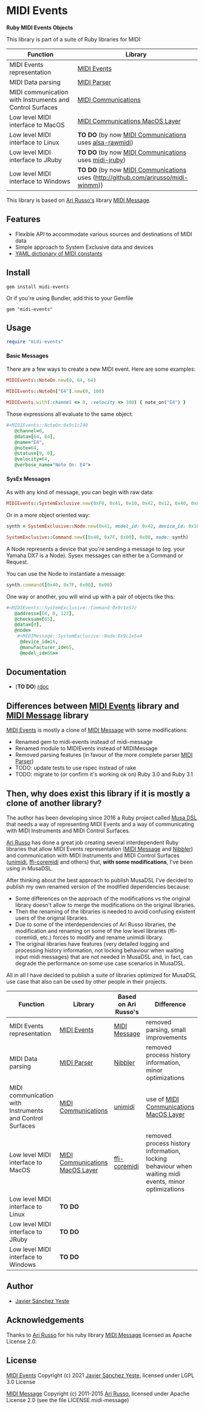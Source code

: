 # MIDI Events

**Ruby MIDI Events Objects**

This library is part of a suite of Ruby libraries for MIDI:

| Function | Library |
| --- | --- |
| MIDI Events representation | [MIDI Events](https://github.com/javier-sy/midi-events) |
| MIDI Data parsing | [MIDI Parser](https://github.com/javier-sy/midi-parser) |
| MIDI communication with Instruments and Control Surfaces | [MIDI Communications](https://github.com/javier-sy/midi-communications) |
| Low level MIDI interface to MacOS | [MIDI Communications MacOS Layer](https://github.com/javier-sy/midi-communications-macos) |
| Low level MIDI interface to Linux | **TO DO** (by now [MIDI Communications](https://github.com/javier-sy/midi-communications) uses [alsa-rawmidi](http://github.com/arirusso/alsa-rawmidi)) | 
| Low level MIDI interface to JRuby | **TO DO** (by now [MIDI Communications](https://github.com/javier-sy/midi-communications) uses [midi-jruby](http://github.com/arirusso/midi-jruby))| 
| Low level MIDI interface to Windows | **TO DO** (by now [MIDI Communications](https://github.com/javier-sy/midi-communications) uses (http://github.com/arirusso/midi-winmm)) | 

This library is based on [Ari Russo's](http://github.com/arirusso) library [MIDI Message](https://github.com/arirusso/midi-message).

## Features

* Flexible API to accommodate various sources and destinations of MIDI data
* Simple approach to System Exclusive data and devices
* [YAML dictionary of MIDI constants](https://github.com/javier-sy/midi-events/blob/master/lib/midi.yml)

## Install

`gem install midi-events`

Or if you're using Bundler, add this to your Gemfile

`gem "midi-events"`

## Usage

```ruby
require "midi-events"
```

#### Basic Messages

There are a few ways to create a new MIDI event. Here are some examples:

```ruby
MIDIEvents::NoteOn.new(0, 64, 64)

MIDIEvents::NoteOn["E4"].new(0, 100)

MIDIEvents.with(:channel => 0, :velocity => 100) { note_on("E4") }
```

Those expressions all evaluate to the same object:

```ruby
#<MIDIEvents::NoteOn:0x9c1c240
   @channel=0,
   @data=[64, 64],
   @name="E4",
   @note=64,
   @status=[9, 0],
   @velocity=64,
   @verbose_name="Note On: E4">
```

#### SysEx Messages

As with any kind of message, you can begin with raw data:

```ruby
MIDIEvents::SystemExclusive.new(0xF0, 0x41, 0x10, 0x42, 0x12, 0x40, 0x00, 0x7F, 0x00, 0x41, 0xF7)
```

Or in a more object oriented way:

```ruby  
synth = SystemExclusive::Node.new(0x41, model_id: 0x42, device_id: 0x10)

SystemExclusive::Command.new([0x40, 0x7F, 0x00], 0x00, node: synth)
```

A Node represents a device that you're sending a message to (eg. your Yamaha DX7 is a Node). Sysex messages can either be a Command or Request.

You can use the Node to instantiate a message:

```ruby  
synth.command([0x40, 0x7F, 0x00], 0x00)
```

One way or another, you will wind up with a pair of objects like this:

```ruby
#<MIDIEvents::SystemExclusive::Command:0x9c1e57c
   @address=[64, 0, 127],
   @checksum=[65],
   @data=[0],
   @node=
    #<MIDIMessage::SystemExclusive::Node:0x9c1e5a4
     @device_id=16,
     @manufacturer_id=65,
     @model_id=66>>
```

## Documentation

* (**TO DO**) [rdoc](http://rubydoc.info/github/javier-sy/midi-events)

## Differences between [MIDI Events](https://github.com/javier-sy/midi-events) library and [MIDI Message](https://github.com/arirusso/midi-message) library

[MIDI Events](https://github.com/javier-sy/midi-events) is mostly a clone of [MIDI Message](https://github.com/arirusso/midi-message) with some modifications:
* Renamed gem to midi-events instead of midi-message
* Renamed module to MIDIEvents instead of MIDIMessage
* Removed parsing features (in favour of the more complete parser [MIDI Parser](https://github.com/javier-sy/midi-parser))
* TODO: update tests to use rspec instead of rake
* TODO: migrate to (or confirm it's working ok on) Ruby 3.0 and Ruby 3.1

## Then, why does exist this library if it is mostly a clone of another library?

The author has been developing since 2016 a Ruby project called 
[Musa DSL](https://github.com/javier-sy/musa-dsl) that needs a way 
of representing MIDI Events and a way of communicating with 
MIDI Instruments and MIDI Control Surfaces.

[Ari Russo](https://github.com/arirusso) has done a great job creating 
several interdependent Ruby libraries that allow 
MIDI Events representation ([MIDI Message](https://github.com/arirusso/midi-message) 
and [Nibbler](https://github.com/arirusso/nibbler)) 
and communication with MIDI Instruments and MIDI Control Surfaces 
([unimidi](https://github.com/arirusso/unimidi), 
[ffi-coremidi](https://github.com/arirusso/ffi-coremidi) and others) 
that, **with some modifications**, I've been using in MusaDSL.

After thinking about the best approach to publish MusaDSL 
I've decided to publish my own renamed version of the modified dependencies because:

* Some differences on the approach of the modifications vs the original library doesn't allow to merge the modifications on the original libraries.
* Then the renaming of the libraries is needed to avoid confusing existent users of the original libraries.
* Due to some of the interdependencies of Ari Russo libraries, 
  the modification and renaming on some of the low level libraries (ffi-coremidi, etc.)
  forces to modify and rename unimidi library.
* The original libraries have features
  (very detailed logging and processing history information, not locking behaviour when waiting input midi messages)
  that are not needed in MusaDSL and, in fact,
  can degrade the performance on some use case scenarios in MusaDSL.

All in all I have decided to publish a suite of libraries optimized for MusaDSL use case that also can be used by other people in their projects.

| Function | Library | Based on Ari Russo's| Difference |
| --- | --- | --- | --- |
| MIDI Events representation | [MIDI Events](https://github.com/javier-sy/midi-events) | [MIDI Message](https://github.com/arirusso/midi-message) | removed parsing, small improvements |
| MIDI Data parsing | [MIDI Parser](https://github.com/javier-sy/midi-parser) | [Nibbler](https://github.com/arirusso/nibbler) | removed process history information, minor optimizations |
| MIDI communication with Instruments and Control Surfaces | [MIDI Communications](https://github.com/javier-sy/midi-communications) | [unimidi](https://github.com/arirusso/unimidi) | use of [MIDI Communications MacOS Layer](https://github.com/javier-sy/midi-communications-macos)
| Low level MIDI interface to MacOS | [MIDI Communications MacOS Layer](https://github.com/javier-sy/midi-communications-macos) | [ffi-coremidi](https://github.com/arirusso/ffi-coremidi) | removed process history information, locking behaviour when waiting midi events, minor optimizations |
| Low level MIDI interface to Linux | **TO DO** | | |
| Low level MIDI interface to JRuby | **TO DO** | | |
| Low level MIDI interface to Windows | **TO DO** | | |

## Author

* [Javier Sánchez Yeste](https://github.com/javier-sy)

## Acknowledgements

Thanks to [Ari Russo](http://github.com/arirusso) for his ruby library [MIDI Message](https://github.com/arirusso/midi-message) licensed as Apache License 2.0.

## License

[MIDI Events](https://github.com/javier-sy/midi-events) Copyright (c) 2021 [Javier Sánchez Yeste](https://yeste.studio), licensed under LGPL 3.0 License

[MIDI Message](https://github.com/arirusso/midi-message) Copyright (c) 2011-2015 [Ari Russo](http://arirusso.com), licensed under Apache License 2.0 (see the file LICENSE.midi-message)


